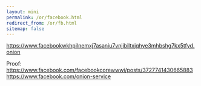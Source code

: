 ```yaml
---
layout: mini
permalink: /or/facebook.html
redirect_from: /or/fb.html
sitemap: false
---
```


https://www.facebookwkhpilnemxj7asaniu7vnjjbiltxjqhye3mhbshg7kx5tfyd.onion

Proof: https://www.facebook.com/facebookcorewwwi/posts/3727741430665883
https://www.facebook.com/onion-service
